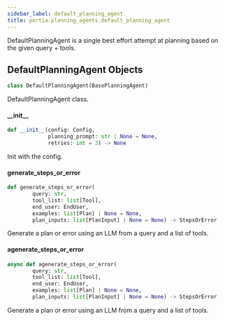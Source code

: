 ```yaml
---
sidebar_label: default_planning_agent
title: portia.planning_agents.default_planning_agent
---
```


DefaultPlanningAgent is a single best effort attempt at planning based on the given query + tools.

## DefaultPlanningAgent Objects

```python
class DefaultPlanningAgent(BasePlanningAgent)
```

DefaultPlanningAgent class.

#### \_\_init\_\_

```python
def __init__(config: Config,
             planning_prompt: str | None = None,
             retries: int = 3) -> None
```

Init with the config.

#### generate\_steps\_or\_error

```python
def generate_steps_or_error(
        query: str,
        tool_list: list[Tool],
        end_user: EndUser,
        examples: list[Plan] | None = None,
        plan_inputs: list[PlanInput] | None = None) -> StepsOrError
```

Generate a plan or error using an LLM from a query and a list of tools.

#### agenerate\_steps\_or\_error

```python
async def agenerate_steps_or_error(
        query: str,
        tool_list: list[Tool],
        end_user: EndUser,
        examples: list[Plan] | None = None,
        plan_inputs: list[PlanInput] | None = None) -> StepsOrError
```

Generate a plan or error using an LLM from a query and a list of tools.

